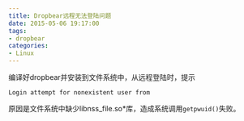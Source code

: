 ```yaml
---
title: Dropbear远程无法登陆问题
date: 2015-05-06 19:17:00
tags: 
- dropbear
categories: 
- Linux
---
```


编译好dropbear并安装到文件系统中，从远程登陆时，提示

```
Login attempt for nonexistent user from
```

原因是文件系统中缺少libnss_file.so*库，造成系统调用`getpwuid()`失败。